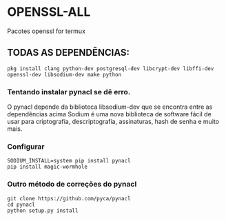 # OPENSSL-ALL
Pacotes openssl for termux


## TODAS AS DEPENDÊNCIAS:
	pkg install clang python-dev postgresql-dev libcrypt-dev libffi-dev openssl-dev libsodium-dev make python




### Tentando instalar pynacl se dê erro.
O pynacl depende da biblioteca libsodium-dev que
se encontra entre as dependências acima
Sodium é uma nova biblioteca de software fácil
de usar para criptografia, descriptografia, assinaturas,
hash de senha e muito mais.


### Configurar
	SODIUM_INSTALL=system pip install pynacl
	pip install magic-wormhole


### Outro método de correções do pynacl
	git clone https://github.com/pyca/pynacl
	cd pynacl
	python setup.py install
